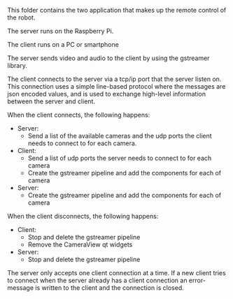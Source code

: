 This folder contains the two application that makes up the remote control of the robot.

The server runs on the Raspberry Pi.

The client runs on a PC or smartphone

The server sends video and audio to the client by using the gstreamer library. 

The client connects to the server via a tcp/ip port that the server listen on. This connection uses
a simple line-based protocol where the messages are json encoded values, and is used to exchange
high-level information between the server and client.

When the client connects, the following happens:
 * Server: 
     * Send a list of the available cameras and the udp ports the client needs to connect to for each camera.
 * Client: 
     * Send a list of udp ports the server needs to connect to for each camera
     * Create the gstreamer pipeline and add the components for each of camera
 * Server:
     * Create the gstreamer pipeline and add the components for each of camera

When the client disconnects, the following happens:
  * Client:
     * Stop and delete the gstreamer pipeline
     * Remove the CameraView qt widgets
  * Server:
     * Stop and delete the gstreamer pipeline


The server only accepts one client connection at a time. If a new client tries to connect when
the server already has a client connection an error-message is written to the client and the
connection is closed.